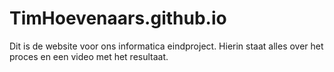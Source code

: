 # TimHoevenaars.github.io

Dit is de website voor ons informatica eindproject. Hierin staat alles over het proces  en een video met het resultaat.
